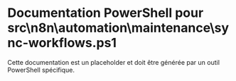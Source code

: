# Documentation PowerShell pour src\n8n\automation\maintenance\sync-workflows.ps1

Cette documentation est un placeholder et doit être générée par un outil PowerShell spécifique.
